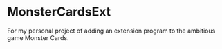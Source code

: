 # MonsterCardsExt
For my personal project of adding an extension program to the ambitious game Monster Cards.
